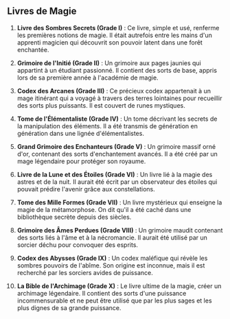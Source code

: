 ## Livres de Magie

1. **Livre des Sombres Secrets (Grade I)** : Ce livre, simple et usé, renferme les premières notions de magie. Il était autrefois entre les mains d'un apprenti magicien qui découvrit son pouvoir latent dans une forêt enchantée.

2. **Grimoire de l'Initié (Grade II)** : Un grimoire aux pages jaunies qui appartint à un étudiant passionné. Il contient des sorts de base, appris lors de sa première année à l'académie de magie.

3. **Codex des Arcanes (Grade III)** : Ce précieux codex appartenait à un mage itinérant qui a voyagé à travers des terres lointaines pour recueillir des sorts plus puissants. Il est couvert de runes mystiques.

4. **Tome de l'Élémentaliste (Grade IV)** : Un tome décrivant les secrets de la manipulation des éléments. Il a été transmis de génération en génération dans une lignée d'élémentalistes.

5. **Grand Grimoire des Enchanteurs (Grade V)** : Un grimoire massif orné d'or, contenant des sorts d'enchantement avancés. Il a été créé par un mage légendaire pour protéger son royaume.

6. **Livre de la Lune et des Étoiles (Grade VI)** : Un livre lié à la magie des astres et de la nuit. Il aurait été écrit par un observateur des étoiles qui pouvait prédire l'avenir grâce aux constellations.

7. **Tome des Mille Formes (Grade VII)** : Un livre mystérieux qui enseigne la magie de la métamorphose. On dit qu'il a été caché dans une bibliothèque secrète depuis des siècles.

8. **Grimoire des Âmes Perdues (Grade VIII)** : Un grimoire maudit contenant des sorts liés à l'âme et à la nécromancie. Il aurait été utilisé par un sorcier déchu pour convoquer des esprits.

9. **Codex des Abysses (Grade IX)** : Un codex maléfique qui révèle les sombres pouvoirs de l'abîme. Son origine est inconnue, mais il est recherché par les sorciers avides de puissance.

10. **La Bible de l'Archimage (Grade X)** : Le livre ultime de la magie, créer un archimage légendaire. Il contient des sorts d'une puissance incommensurable et ne peut être utilisé que par les plus sages et les plus dignes de sa grande puissance.
